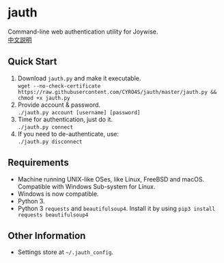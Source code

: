 # jauth
Command-line web authentication utility for Joywise.  
[中文説明](https://github.com/CYRO4S/jauth/blob/master/README_zh-hant.md)

## Quick Start
1. Download `jauth.py` and make it executable.  
```wget --no-check-certificate https://raw.githubusercontent.com/CYRO4S/jauth/master/jauth.py && chmod +x jauth.py```  
2. Provide account & password.  
```./jauth.py account [username] [password]```  
3. Time for authentication, just do it.  
```./jauth.py connect```
4. If you need to de-authenticate, use:  
```./jauth.py disconnect```  

## Requirements
* Machine running UNIX-like OSes, like Linux, FreeBSD and macOS. Compatible with Windows Sub-system for Linux.
* Windows is now compatible.
* Python 3.
* Python 3 `requests` and `beautifulsoup4`. Install it by using `pip3 install requests beautifulsoup4`

## Other Information
* Settings store at `~/.jauth_config`.
